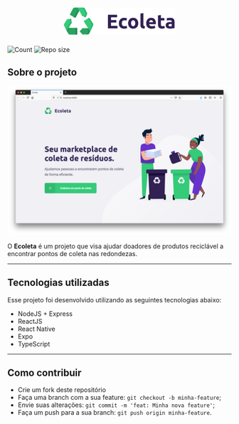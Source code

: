 <h1 align="center">
    <img alt="Ecoleta" title="Ecoleta" src="frontend/src/assets/logo.svg" width="250px" />
</h1>

![Count](https://img.shields.io/github/languages/count/elvessousa/nlw-01)
![Repo size](https://img.shields.io/github/repo-size/elvessousa/nlw-01)

## Sobre o projeto

![Tela](.github/frontend-home.png)

O **Ecoleta** é um projeto que visa ajudar doadores de produtos reciclável a encontrar pontos de coleta nas redondezas.

---

## Tecnologias utilizadas

Esse projeto foi desenvolvido utilizando as seguintes tecnologias abaixo:

- NodeJS + Express
- ReactJS
- React Native
- Expo
- TypeScript

---

## Como contribuir

- Crie um fork deste repositório
- Faça uma branch com a sua feature: `git checkout -b minha-feature`;
- Envie suas alterações: `git commit -m 'feat: Minha nova feature'`;
- Faça um push para a sua branch: `git push origin minha-feature`.
